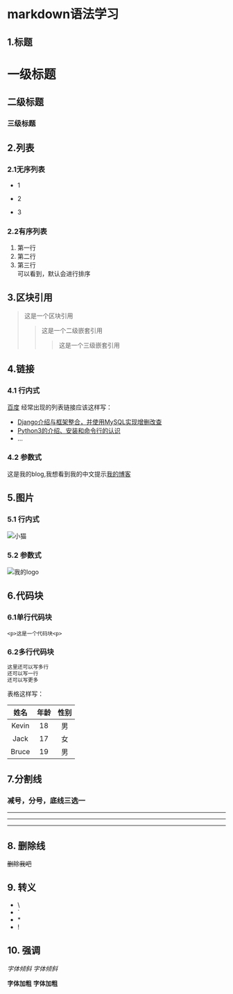 # markdown语法学习
## 1.标题<br>
# 一级标题 <br>
## 二级标题 <br>
### 三级标题<br>
## 2.列表
### 2.1无序列表
* 1
+ 2
- 3
### 2.2有序列表
1. 第一行
1. 第二行
3. 第三行<br>
可以看到，默认会进行排序
## 3.区块引用
>这是一个区块引用
>>这是一个二级嵌套引用
>>>这是一个三级嵌套引用

## 4.链接
### 4.1 行内式
[百度](https:www.baidu.com)
经常出现的列表链接应该这样写：<br>
+ [Django介绍与框架整合，并使用MySQL实现增删改查](https://my.oschina.net/epoch/blog/1788273)
+ [Python3的介绍、安装和命令行的认识](https://my.oschina.net/epoch/blog/1787262)
+ ...
### 4.2 参数式
这是我的blog,我想看到我的中文提示[我的博客](https://my.oschina.net/epoch/home "KevinBruce的博客")
## 5.图片
### 5.1 行内式
![小猫](http://ww3.sinaimg.cn/large/006tNc79gy1g46b46q48sj305k05k0ss.jpg)
### 5.2 参数式
![我的logo](https://static.oschina.net/uploads/user/1808/3617290_100.jpeg?t=1523231638000 "我的开源中国博客logo")
## 6.代码块
### 6.1单行代码块
`<p>这是一个代码块<p>`
### 6.2多行代码块
```bash
这里还可以写多行
还可以写一行
还可以写更多
```
表格这样写：

|  姓名 | 年龄  |  性别 |
|:-----:|:-----:|:-----:|
|Kevin |  18  |   男  |
|Jack  |  17  |   女  |
|Bruce |  19  |   男  |
## 7.分割线

### 减号，分号，底线三选一
---
***
___
## 8. 删除线
~~删除我吧~~
## 9. 转义
* \\
* \`
* \*
* \!
## 10. 强调
*字体倾斜*
_字体倾斜_

**字体加粗**
__字体加粗__



